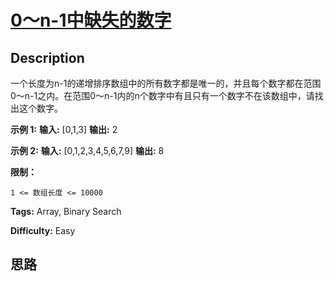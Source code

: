 # [0～n-1中缺失的数字][title]

## Description

一个长度为n-1的递增排序数组中的所有数字都是唯一的，并且每个数字都在范围0～n-1之内。在范围0～n-1内的n个数字中有且只有一个数字不在该数组中，请找出这个数字。



**示例 1:**
            **输入:** [0,1,3]    **输出:** 2    

**示例  2:**
            **输入:** [0,1,2,3,4,5,6,7,9]    **输出:** 8



**限制：**

`1 <= 数组长度 <= 10000`


**Tags:** Array, Binary Search

**Difficulty:** Easy

## 思路

[title]: https://leetcode-cn.com/problems/que-shi-de-shu-zi-lcof
